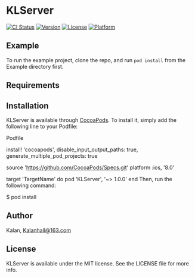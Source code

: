 # KLServer

[![CI Status](https://img.shields.io/travis/Kalanhall@163.com/KLServer.svg?style=flat)](https://travis-ci.org/Kalanhall@163.com/KLServer)
[![Version](https://img.shields.io/cocoapods/v/KLServer.svg?style=flat)](https://cocoapods.org/pods/KLServer)
[![License](https://img.shields.io/cocoapods/l/KLServer.svg?style=flat)](https://cocoapods.org/pods/KLServer)
[![Platform](https://img.shields.io/cocoapods/p/KLServer.svg?style=flat)](https://cocoapods.org/pods/KLServer)

## Example

To run the example project, clone the repo, and run `pod install` from the Example directory first.

## Requirements

## Installation

KLServer is available through [CocoaPods](https://cocoapods.org). To install
it, simply add the following line to your Podfile:

Podfile

install! 'cocoapods',
    disable_input_output_paths: true,
    generate_multiple_pod_projects: true

source 'https://github.com/CocoaPods/Specs.git'
platform :ios, '8.0'

target 'TargetName' do
    pod 'KLServer', '~> 1.0.0'
end
Then, run the following command:

$ pod install


## Author

Kalan, Kalanhall@163.com

## License

KLServer is available under the MIT license. See the LICENSE file for more info.
